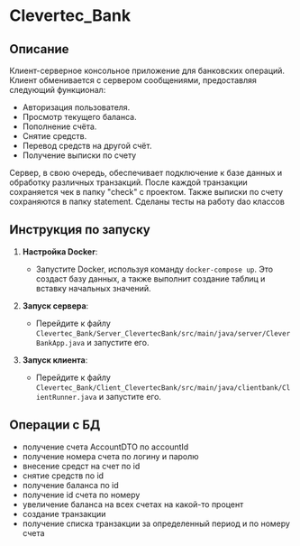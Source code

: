 # Clevertec_Bank

## Описание

Клиент-серверное консольное приложение для банковских операций. Клиент обменивается с сервером сообщениями, предоставляя следующий функционал:

- Авторизация пользователя.
- Просмотр текущего баланса.
- Пополнение счёта.
- Снятие средств.
- Перевод средств на другой счёт.
- Получение выписки по счету

Сервер, в свою очередь, обеспечивает подключение к базе данных и обработку различных транзакций. После каждой транзакции сохраняется чек в папку "check" с проектом.
Также выписки по счету сохраняются в папку statement.
Сделаны тесты на работу dao классов

## Инструкция по запуску

1. **Настройка Docker**:
    - Запустите Docker, используя команду `docker-compose up`. Это создаст базу данных, а также выполнит создание таблиц и вставку начальных значений.

2. **Запуск сервера**:
    - Перейдите к файлу `Clevertec_Bank/Server_ClevertecBank/src/main/java/server/CleverBankApp.java` и запустите его.

3. **Запуск клиента**:
    - Перейдите к файлу `Clevertec_Bank/Client_ClevertecBank/src/main/java/clientbank/ClientRunner.java` и запустите его.

## Операции с БД
- получение счета AccountDTO по accountId
- получение номера счета по логину и паролю
- внесение средст на счет по id 
- снятие средств по id
- получение баланса по id
- получение id счета по номеру
- увеличение баланса на всех счетах на какой-то процент
- создание транзакции
- получение списка транзакции за определенный период и по номеру счета